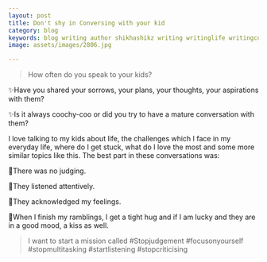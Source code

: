 ```yaml
---
layout: post
title: Don't shy in Conversing with your kid
category: blog
keywords: blog writing author shikhashikz writing writinglife writingcommunity dailyblogpost dailyblogpostchallenge life experiences conversation
image: assets/images/2806.jpg

---
```

>How often do you speak to your kids?
>

✨Have you shared your sorrows, your plans, your thoughts, your aspirations with them?

✨Is it always coochy-coo or did you try to have a mature conversation with them?

I love talking to my kids about life, the challenges which I face in my everyday life, where do I get stuck, what do I love the most and some more similar topics like this. The best part in these conversations was: 

💖There was no judging.

💖They listened attentively.

💖They acknowledged my feelings.

💖When I finish my ramblings, I get a tight hug and if I am lucky and they are in a good mood, a kiss as well.

>I want to start a mission called #Stopjudgement #focusonyourself #stopmultitasking #startlistening #stopcriticising 
>


